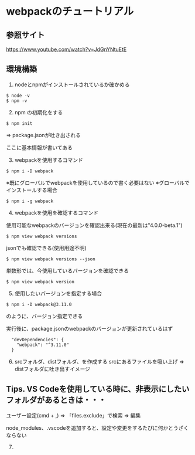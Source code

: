 # webpackのチュートリアル

## 参照サイト
<https://www.youtube.com/watch?v=JdGnYNtuEtE>


## 環境構築
1. nodeとnpmがインストールされているか確かめる

~~~
$ node -v
$ npm -v
~~~

2. npm の初期化をする

~~~
$ npm init
~~~

=> package.jsonが吐き出される

ここに基本情報が書いてある

3. webpackを使用するコマンド

~~~
$ npm i -D webpack
~~~

※既にグローバルでwebpackを使用しているので書く必要はない
※グローバルでインストールする場合

~~~
$ npm i -g webpack
~~~

4. webpackを使用を確認するコマンド

使用可能なwebpackのバージョンを確認出来る(現在の最新は"4.0.0-beta.1")
~~~
$ npm view webpack versions
~~~

jsonでも確認できる(使用用途不明)
~~~
$ npm view webpack versions --json
~~~

単数形では、今使用しているバージョンを確認できる
~~~
$ npm view webpack version
~~~

5. 使用したいバージョンを指定する場合

~~~
$ npm i -D webpack@3.11.0
~~~

のように、バージョン指定できる

実行後に、package.jsonのwebpackのバージョンが更新されているはず
~~~
  "devDependencies": {
    "webpack": "^3.11.0"
  }
~~~

6. srcフォルダ、distフォルダ、を作成する
srcにあるファイルを吸い上げ => distフォルダに吐き出すイメージ

## Tips. VS Codeを使用している時に、非表示にしたいフォルダがあるときは・・・

ユーザー設定(cmd + ,) => 「files.exclude」で検索 => 編集

node_modules、.vscodeを追加すると、設定や変更をするたびに何かとうざくならない

7. 